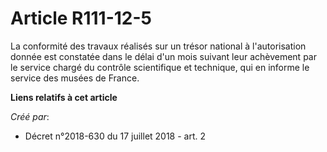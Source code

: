 # Article R111-12-5

La conformité des travaux réalisés sur un trésor national à l'autorisation donnée est constatée dans le délai d'un mois
suivant leur achèvement par le service chargé du contrôle scientifique et technique, qui en informe le service des musées de
France.

**Liens relatifs à cet article**

_Créé par_:

  - Décret n°2018-630 du 17 juillet 2018 - art. 2
